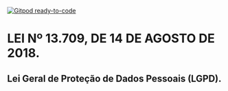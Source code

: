 [![Gitpod ready-to-code](https://img.shields.io/badge/Gitpod-ready--to--code-blue?logo=gitpod)](https://gitpod.io/#https://github.com/marcialwushu/WebLGPD)

# LEI Nº 13.709, DE 14 DE AGOSTO DE 2018.

## Lei Geral de Proteção de Dados Pessoais (LGPD).   
